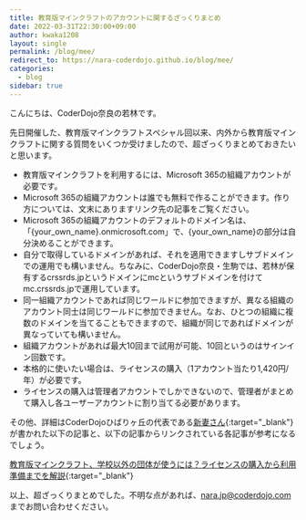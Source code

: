 ```yaml
---
title: 教育版マインクラフトのアカウントに関するざっくりまとめ
date: 2022-03-31T22:30:00+09:00
author: kwaka1208
layout: single
permalink: /blog/mee/
redirect_to: https://nara-coderdojo.github.io/blog/mee/
categories:
  - blog
sidebar: true
---
```

こんにちは、CoderDojo奈良の若林です。

先日開催した、教育版マインクラフトスペシャル回以来、内外から教育版マインクラフトに関する質問をいくつか受けましたので、超ざっくりまとめておきたいと思います。

- 教育版マインクラフトを利用するには、Microsoft 365の組織アカウントが必要です。
- Microsoft 365の組織アカウントは誰でも無料で作ることができます。作り方については、文末にありますリンク先の記事をご覧ください。
- Microsoft 365の組織アカウントのデフォルトのドメイン名は、「{your_own_name}.onmicrosoft.com」で、{your_own_name}の部分は自分決めることができます。
- 自分で取得しているドメインがあれば、それを適用できますしサブドメインでの運用でも構いません。ちなみに、CoderDojo奈良・生駒では、若林が保有するcrssrds.jpというドメインにmcというサブドメインを付けてmc.crssrds.jpで運用しています。
- 同一組織アカウントであれば同じワールドに参加できますが、異なる組織のアカウント同士は同じワールドに参加できません。なお、ひとつの組織に複数のドメインを当てることもできますので、組織が同じであればドメインが異なっていても構いません。
- 組織アカウントがあれば最大10回まで試用が可能、10回というのはサインイン回数です。
- 本格的に使いたい場合は、ライセンスの購入（1アカウント当たり1,420円/年）が必要です。
- ライセンスの購入は管理者アカウントでしかできないので、管理者がまとめて購入し各ユーザーアカウントに割り当てる必要があります。

その他、詳細はCoderDojoひばりヶ丘の代表である[新妻さん](https://twitter.com/Masao_Niizuma){:target="_blank"}が書かれた以下の記事と、以下の記事からリンクされている各記事が参考になるでしょう。

[教育版マインクラフト、学校以外の団体が使うには？ライセンスの購入から利用準備までを解説](https://www.watch.impress.co.jp/kodomo_it/news/1330691.html){:target="_blank"}

以上、超ざっくりまとめでした。不明な点があれば、[nara.jp@coderdojo.com](mailto:nara.jp@coderdojo.com)までお問い合わせください。